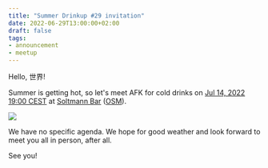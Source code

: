 ```yaml
---
title: "Summer Drinkup #29 invitation"
date: 2022-06-29T13:00:00+02:00
draft: false
tags:
- announcement
- meetup
---
```


Hello, 世界!

Summer is getting hot, so let's meet AFK for cold drinks on [Jul 14, 2022 19:00
CEST]() at [Soltmann Bar](https://www.soltmann-bar.de/)
([OSM](https://www.openstreetmap.org/node/814769372)).

[![](/images/water-020.gif)](https://gifcities.org/?q=water)

We have no specific agenda. We hope for good weather and look forward to meet you all in person, after all.

See you!
